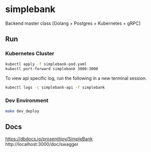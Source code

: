 # simplebank
Backend master class [Golang + Postgres + Kubernetes + gRPC] 

## Run
### Kubernetes Cluster
```bash
kubectl apply -f simplebank-pod.yaml
kubectl port-forward simplebank 3000:3000
```
   
To view api specific log, run the following in a new terminal session.
```bash
kubectl logs -c simplebank-api -f simplebank
```
### Dev Environment
```bash
make dev_deploy
```

## Docs
https://dbdocs.io/prosenjitjoy/SimpleBank     
http://localhost:3000/doc/swagger